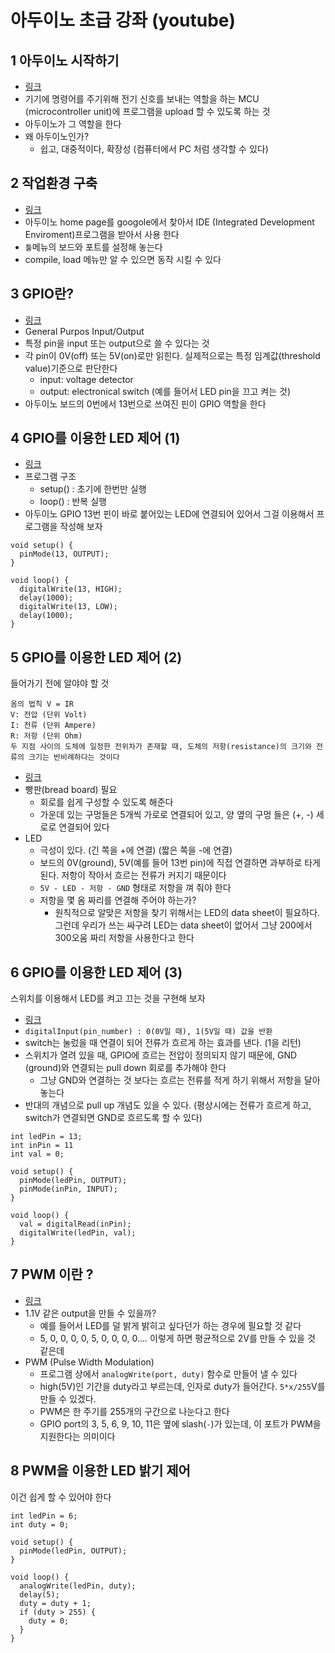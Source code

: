 # 아두이노 초급 강좌 (youtube)

## 1 아두이노 시작하기
* [링크](https://www.youtube.com/watch?v=VIbZxfcAAXo&list=PLGPnYgbFsfCG8dLyYe_WQi0NdDAIIlusl)
* 기기에 명령어를 주기위해 전기 신호를 보내는 역할을 하는 MCU (microcontroller unit)에 프로그램을 upload 할 수 있도록 하는 것
* 아두이노가 그 역할을 한다
* 왜 아두이노인가?
  - 쉽고, 대중적이다, 확장성 (컴퓨터에서 PC 처럼 생각할 수 있다)

## 2 작업환경 구축
* [링크](https://www.youtube.com/watch?v=V3JAhvfIcq8&list=PLGPnYgbFsfCG8dLyYe_WQi0NdDAIIlusl&index=2)
* 아두이노 home page를 googole에서 찾아서 IDE (Integrated Development Enviroment)프로그램을 받아서 사용 한다
* `툴`메뉴의 보드와 포트를 설정해 놓는다
* compile, load 메뉴만 알 수 있으면 동작 시킬 수 있다

## 3 GPIO란?
* [링크](https://www.youtube.com/watch?v=zw7gCeLn628&index=3&list=PLGPnYgbFsfCG8dLyYe_WQi0NdDAIIlusl)
* General Purpos Input/Output
* 특정 pin을 input 또는 output으로 쓸 수 있다는 것
* 각 pin이 0V(off) 또는 5V(on)로만 읽힌다. 실제적으로는 특정 임계값(threshold value)기준으로 판단한다
  - input: voltage detector
  - output: electronical switch (예를 들어서 LED pin을 끄고 켜는 것)
* 아두이노 보드의 0번에서 13번으로 쓰여진 핀이 GPIO 역할을 한다

## 4 GPIO를 이용한 LED 제어 (1)
* [링크](https://www.youtube.com/watch?v=lTUrr1q08TA&index=4&list=PLGPnYgbFsfCG8dLyYe_WQi0NdDAIIlusl)
* 프로그램 구조
  - setup() : 초기에 한번만 실행
  - loop() : 반복 실행
* 아두이노 GPIO 13번 핀이 바로 붙어있는 LED에 연결되어 있어서 그걸 이용해서 프로그램을 작성해 보자
```
void setup() {
  pinMode(13, OUTPUT);
}

void loop() {
  digitalWrite(13, HIGH);
  delay(1000);
  digitalWrite(13, LOW);
  delay(1000);
}
```

## 5 GPIO를 이용한 LED 제어 (2)
들어가기 전에 알야야 할 것
```
옴의 법칙 V = IR
V: 전압 (단위 Volt)
I: 전류 (단위 Ampere)
R: 저항 (단위 Ohm)
두 지점 사이의 도체에 일정한 전위차가 존재할 때, 도체의 저항(resistance)의 크기와 전류의 크기는 반비례하다는 것이다
```

* [링크](https://www.youtube.com/watch?v=S_ufAdeFq8c&index=5&list=PLGPnYgbFsfCG8dLyYe_WQi0NdDAIIlusl)
* 빵판(bread board) 필요
  - 회로를 쉽게 구성할 수 있도록 해준다
  - 가운데 있는 구멍들은 5개씩 가로로 연결되어 있고, 양 옆의 구멍 들은 (+, -) 세로로 연결되어 있다
* LED
  - 극성이 있다. (긴 쪽을 +에 연결) (짧은 쪽을 -에 연결)
  - 보드의 0V(ground), 5V(예를 들어 13번 pin)에 직접 연결하면 과부하로 타게 된다. 저항이 작아서 흐르는 전류가 커지기 때문이다
  - `5V - LED - 저항 - GND` 형태로 저항을 껴 줘야 한다 
  - 저항을 몇 옴 짜리를 연결해 주어야 하는가?
    * 원칙적으로 알맞은 저항을 찾기 위해서는 LED의 data sheet이 필요하다. 그런데 우리가 쓰는 싸구려 LED는 data sheet이 없어서 그냥 200에서 300오움 짜리 저항을 사용한다고 한다

## 6 GPIO를 이용한 LED 제어 (3)
스위치를 이용해서 LED를 켜고 끄는 것을 구현해 보자
* [링크](https://www.youtube.com/watch?v=hutwcm8uHe8&index=6&list=PLGPnYgbFsfCG8dLyYe_WQi0NdDAIIlusl)
* `digitalInput(pin_number) : 0(0V일 때), 1(5V일 때) 값을 반환`
* switch는 눌렀을 때 연결이 되어 전류가 흐르게 하는 효과를 낸다. (1을 리턴)
* 스위치가 열려 있을 때, GPIO에 흐르는 전압이 정의되지 않기 때문에, GND (ground)와 연결되는 pull down 회로를 추가해야 한다
  - 그냥 GND와 연결하는 것 보다는 흐르는 전류를 적게 하기 위해서 저항을 달아 놓는다
* 반대의 개념으로 pull up 개념도 있을 수 있다. (평상시에는 전류가 흐르게 하고, switch가 연결되면 GND로 흐르도록 할 수 있다)

```
int ledPin = 13;
int inPin = 11
int val = 0;

void setup() {
  pinMode(ledPin, OUTPUT);
  pinMode(inPin, INPUT);
}

void loop() {
  val = digitalRead(inPin);
  digitalWrite(ledPin, val);
}
```
## 7 PWM 이란 ?
* [링크](https://www.youtube.com/watch?v=b46f4I8ttN4&list=PLGPnYgbFsfCG8dLyYe_WQi0NdDAIIlusl&index=7)
* 1.1V 같은 output을 만들 수 있을까?
  - 예를 들어서 LED를 덜 밝게 밝히고 싶다던가 하는 경우에 필요할 것 같다
  - 5, 0, 0, 0, 0, 5, 0, 0, 0, 0.... 이렇게 하면 평균적으로 2V를 만들 수 있을 것 같은데
* PWM (Pulse Width Modulation)
  - 프로그램 상에서 `analogWrite(port, duty)` 함수로 만들어 낼 수 있다
  - high(5V)인 기간을 duty라고 부르는데, 인자로 duty가 들어간다. `5*x/255`V를 만들 수 있겠다. 
  - PWM은 한 주기를 255개의 구간으로 나눈다고 한다
  - GPIO port의 3, 5, 6, 9, 10, 11은 옆에 slash(`-`)가 있는데, 이 포트가 PWM을 지원한다는 의미이다

## 8 PWM을 이용한 LED 밝기 제어
이건 쉽게 할 수 있어야 한다
```
int ledPin = 6;
int duty = 0;

void setup() {
  pinMode(ledPin, OUTPUT);
}

void loop() {
  analogWrite(ledPin, duty);
  delay(5);
  duty = duty + 1;
  if (duty > 255) {
    duty = 0;
  }
}
```